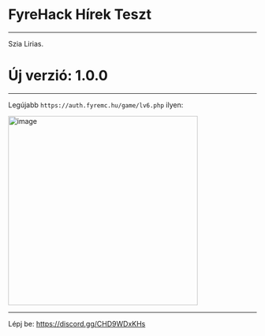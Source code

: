 # FyreHack Hírek Teszt
-----
Szia Lirias.
# Új verzió: 1.0.0
-----
Legújabb `https://auth.fyremc.hu/game/lv6.php` ilyen:

<img width="384" height="384" alt="image" src="https://github.com/user-attachments/assets/4a6159de-f7ff-4152-ae3f-26fe4788f132" />

-----
Lépj be: https://discord.gg/CHD9WDxKHs 
